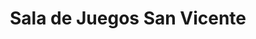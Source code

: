 ---
title: "Sala de Juegos San Vicente"
url: /san-vicente/sala-de-juegos-san-vicente/
shop: videojuegos
---